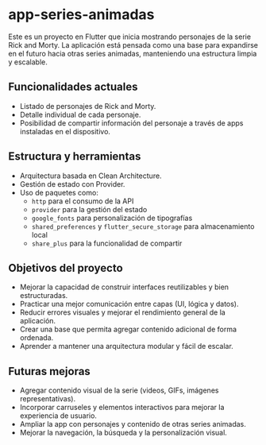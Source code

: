# app-series-animadas

Este es un proyecto en Flutter que inicia mostrando personajes de la serie Rick and Morty. La aplicación está pensada como una base para expandirse en el futuro hacia otras series animadas, manteniendo una estructura limpia y escalable.

## Funcionalidades actuales

- Listado de personajes de Rick and Morty.
- Detalle individual de cada personaje.
- Posibilidad de compartir información del personaje a través de apps instaladas en el dispositivo.

## Estructura y herramientas

- Arquitectura basada en Clean Architecture.
- Gestión de estado con Provider.
- Uso de paquetes como:
  - `http` para el consumo de la API
  - `provider` para la gestión del estado
  - `google_fonts` para personalización de tipografías
  - `shared_preferences` y `flutter_secure_storage` para almacenamiento local
  - `share_plus` para la funcionalidad de compartir

## Objetivos del proyecto

- Mejorar la capacidad de construir interfaces reutilizables y bien estructuradas.
- Practicar una mejor comunicación entre capas (UI, lógica y datos).
- Reducir errores visuales y mejorar el rendimiento general de la aplicación.
- Crear una base que permita agregar contenido adicional de forma ordenada.
- Aprender a mantener una arquitectura modular y fácil de escalar.

## Futuras mejoras

- Agregar contenido visual de la serie (videos, GIFs, imágenes representativas).
- Incorporar carruseles y elementos interactivos para mejorar la experiencia de usuario.
- Ampliar la app con personajes y contenido de otras series animadas.
- Mejorar la navegación, la búsqueda y la personalización visual.
